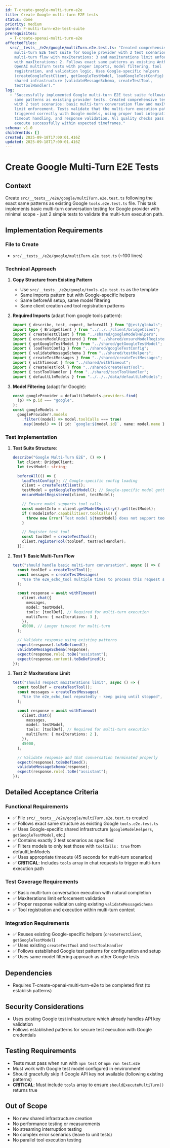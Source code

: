```yaml
---
id: T-create-google-multi-turn-e2e
title: Create Google multi-turn E2E tests
status: done
priority: medium
parent: F-multi-turn-e2e-test-suite
prerequisites:
  - T-create-openai-multi-turn-e2e
affectedFiles:
  src/__tests__/e2e/google/multiTurn.e2e.test.ts: "Created comprehensive
    multi-turn E2E test suite for Google provider with 2 test scenarios: basic
    multi-turn flow with maxIterations: 3 and maxIterations limit enforcement
    with maxIterations: 2. Follows exact same patterns as existing Anthropic and
    OpenAI multiTurn tests with proper imports, model filtering, tool
    registration, and validation logic. Uses Google-specific helpers
    (createGoogleTestClient, getGoogleTestModel, loadGoogleTestConfig) and
    shared infrastructure (validateMessageSchema, createTestTool,
    testToolHandler)."
log:
  - "Successfully implemented Google multi-turn E2E test suite following exact
    same patterns as existing provider tests. Created comprehensive test file
    with 2 test scenarios: basic multi-turn conversation flow and maxIterations
    limit enforcement. Tests validate that the multi-turn execution path is
    triggered correctly with Google models, using proper tool integration,
    timeout handling, and response validation. All quality checks pass and tests
    execute successfully within expected timeframes."
schema: v1.0
childrenIds: []
created: 2025-09-18T17:00:01.416Z
updated: 2025-09-18T17:00:01.416Z
---
```


# Create Google Multi-Turn E2E Tests

## Context

Create `src/__tests__/e2e/google/multiTurn.e2e.test.ts` following the exact same patterns as existing Google `tools.e2e.test.ts` file. This task implements basic multi-turn conversation testing for Google provider with minimal scope - just 2 simple tests to validate the multi-turn execution path.

## Implementation Requirements

### File to Create

- `src/__tests__/e2e/google/multiTurn.e2e.test.ts` (~100 lines)

### Technical Approach

1. **Copy Structure from Existing Pattern**
   - Use `src/__tests__/e2e/google/tools.e2e.test.ts` as the template
   - Same imports pattern but with Google-specific helpers
   - Same beforeAll setup, same model filtering
   - Same client creation and tool registration patterns

2. **Required Imports** (adapt from google tools pattern):

   ```typescript
   import { describe, test, expect, beforeAll } from "@jest/globals";
   import type { BridgeClient } from "../../../client/bridgeClient";
   import { createTestClient } from "../shared/googleModelHelpers";
   import { ensureModelRegistered } from "../shared/ensureModelRegistered";
   import { getGoogleTestModel } from "../shared/getGoogleTestModel";
   import { loadTestConfig } from "../shared/googleTestConfig";
   import { validateMessageSchema } from "../shared/testHelpers";
   import { createTestMessages } from "../shared/createTestMessages";
   import { withTimeout } from "../shared/withTimeout";
   import { createTestTool } from "../shared/createTestTool";
   import { testToolHandler } from "../shared/testToolHandler";
   import { defaultLlmModels } from "../../../data/defaultLlmModels";
   ```

3. **Model Filtering** (adapt for Google):
   ```typescript
   const googleProvider = defaultLlmModels.providers.find(
     (p) => p.id === "google",
   );
   const googleModels =
     googleProvider?.models
       .filter((model) => model.toolCalls === true)
       .map((model) => ({ id: `google:${model.id}`, name: model.name })) || [];
   ```

### Test Implementation

1. **Test Suite Structure**:

   ```typescript
   describe("Google Multi-Turn E2E", () => {
     let client: BridgeClient;
     let testModel: string;

     beforeAll(() => {
       loadTestConfig(); // Google-specific config loading
       client = createTestClient();
       testModel = getGoogleTestModel(); // Google-specific model getter
       ensureModelRegistered(client, testModel);

       // Ensure model supports tool calls
       const modelInfo = client.getModelRegistry().get(testModel);
       if (!modelInfo?.capabilities?.toolCalls) {
         throw new Error(`Test model ${testModel} does not support tool calls`);
       }

       // Register test tool
       const toolDef = createTestTool();
       client.registerTool(toolDef, testToolHandler);
     });
   ```

2. **Test 1: Basic Multi-Turn Flow**

   ```typescript
   test("should handle basic multi-turn conversation", async () => {
     const toolDef = createTestTool();
     const messages = createTestMessages(
       "Use the e2e_echo_tool multiple times to process this request step by step",
     );

     const response = await withTimeout(
       client.chat({
         messages,
         model: testModel,
         tools: [toolDef], // Required for multi-turn execution
         multiTurn: { maxIterations: 3 },
       }),
       45000, // Longer timeout for multi-turn
     );

     // Validate response using existing patterns
     expect(response).toBeDefined();
     validateMessageSchema(response);
     expect(response.role).toBe("assistant");
     expect(response.content).toBeDefined();
   });
   ```

3. **Test 2: MaxIterations Limit**

   ```typescript
   test("should respect maxIterations limit", async () => {
     const toolDef = createTestTool();
     const messages = createTestMessages(
       "Use the e2e_echo_tool repeatedly - keep going until stopped",
     );

     const response = await withTimeout(
       client.chat({
         messages,
         model: testModel,
         tools: [toolDef], // Required for multi-turn execution
         multiTurn: { maxIterations: 2 },
       }),
       45000,
     );

     // Validate response and that conversation terminated properly
     expect(response).toBeDefined();
     validateMessageSchema(response);
     expect(response.role).toBe("assistant");
   });
   ```

## Detailed Acceptance Criteria

### Functional Requirements

- ✅ File `src/__tests__/e2e/google/multiTurn.e2e.test.ts` created
- ✅ Follows exact same structure as existing Google `tools.e2e.test.ts`
- ✅ Uses Google-specific shared infrastructure (`googleModelHelpers`, `getGoogleTestModel`, etc.)
- ✅ Contains exactly 2 test scenarios as specified
- ✅ Filters models to only test those with `toolCalls: true` from defaultLlmModels
- ✅ Uses appropriate timeouts (45 seconds for multi-turn scenarios)
- ✅ **CRITICAL**: Includes `tools` array in chat requests to trigger multi-turn execution path

### Test Coverage Requirements

- ✅ Basic multi-turn conversation execution with natural completion
- ✅ MaxIterations limit enforcement validation
- ✅ Proper response validation using existing `validateMessageSchema`
- ✅ Tool registration and execution within multi-turn context

### Integration Requirements

- ✅ Reuses existing Google-specific helpers (`createTestClient`, `getGoogleTestModel`)
- ✅ Uses existing `createTestTool` and `testToolHandler`
- ✅ Follows established Google test patterns for configuration and setup
- ✅ Uses same model filtering approach as other Google tests

## Dependencies

- Requires T-create-openai-multi-turn-e2e to be completed first (to establish patterns)

## Security Considerations

- Uses existing Google test infrastructure which already handles API key validation
- Follows established patterns for secure test execution with Google credentials

## Testing Requirements

- Tests must pass when run with `npm test` or `npm run test:e2e`
- Must work with Google test model configured in environment
- Should gracefully skip if Google API key not available (following existing patterns)
- **CRITICAL**: Must include `tools` array to ensure `shouldExecuteMultiTurn()` returns true

## Out of Scope

- No new shared infrastructure creation
- No performance testing or measurements
- No streaming interruption testing
- No complex error scenarios (leave to unit tests)
- No parallel tool execution testing

